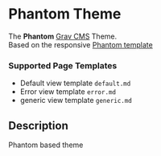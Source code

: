 # Phantom Theme

The **Phantom** [Grav CMS](http://github.com/getgrav/grav) Theme.  
Based on the responsive [Phantom template ](https://html5up.net/phantom)

### Supported Page Templates

* Default view template `default.md`
* Error view template `error.md`
* generic view template `generic.md`


## Description

Phantom based theme
